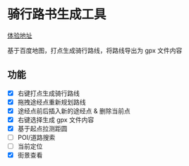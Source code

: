 # 骑行路书生成工具

[体验地址](https://cqq626.github.io/cycle-roadbook/)

基于百度地图，打点生成骑行路线，将路线导出为 gpx 文件内容

## 功能

- [x] 右键打点生成骑行路线
- [x] 拖拽途经点重新规划路线
- [x] 途经点前后插入新的途经点 & 删除当前点
- [x] 右键选择生成 gpx 文件内容
- [x] 基于起点拉测距圆
- [ ] POI/道路搜索
- [ ] 当前定位
- [x] 街景查看
